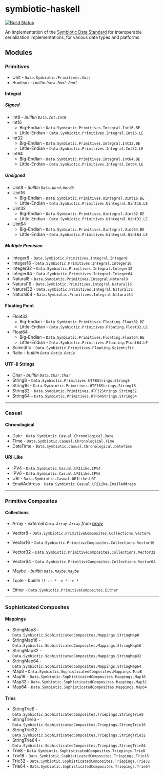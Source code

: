 # symbiotic-haskell

[![Build Status](https://travis-ci.org/symbiotic-data/symbiotic-haskell.svg?branch=master)](https://travis-ci.org/symbiotic-data/symbiotic-haskell)

An implementation of the [Symbiotic Data Standard](https://symbiotic-data.github.io/#/data/) for
interoperable serialization implementations, for various data types and platforms.

## Modules

### Primitives

- Unit - `Data.Symbiotic.Primitives.Unit`
- Boolean - _builtin `Data.Bool.Bool`_

#### Integral

##### Signed

- Int8 - _builtin `Data.Int.Int8`_
- Int16
  - Big-Endian - `Data.Symbiotic.Primitives.Integral.Int16.BE`
  - Little-Endian - `Data.Symbiotic.Primitives.Integral.Int16.LE`
- Int32
  - Big-Endian - `Data.Symbiotic.Primitives.Integral.Int32.BE`
  - Little-Endian - `Data.Symbiotic.Primitives.Integral.Int32.LE`
- Int64
  - Big-Endian - `Data.Symbiotic.Primitives.Integral.Int64.BE`
  - Little-Endian - `Data.Symbiotic.Primitives.Integral.Int64.LE`

##### Unsigned

- Uint8 - _builtin `Data.Word.Word8`_
- Uint16
  - Big-Endian - `Data.Symbiotic.Primitives.Uintegral.Uint16.BE`
  - Little-Endian - `Data.Symbiotic.Primitives.Uintegral.Uint16.LE`
- Uint32
  - Big-Endian - `Data.Symbiotic.Primitives.Uintegral.Uint32.BE`
  - Little-Endian - `Data.Symbiotic.Primitives.Uintegral.Uint32.LE`
- Uint64
  - Big-Endian - `Data.Symbiotic.Primitives.Uintegral.Uint64.BE`
  - Little-Endian - `Data.Symbiotic.Primitives.Uintegral.Uint64.LE`

##### Multiple Precision

- Integer8 - `Data.Symbiotic.Primitives.Integral.Integer8`
- Integer16 - `Data.Symbiotic.Primitives.Integral.Integer16`
- Integer32 - `Data.Symbiotic.Primitives.Integral.Integer32`
- Integer64 - `Data.Symbiotic.Primitives.Integral.Integer64`
- Natural8 - `Data.Symbiotic.Primitives.Integral.Natural8`
- Natural16 - `Data.Symbiotic.Primitives.Integral.Natural16`
- Natural32 - `Data.Symbiotic.Primitives.Integral.Natural32`
- Natural64 - `Data.Symbiotic.Primitives.Integral.Natural64`

#### Floating Point

- Float32
  - Big-Endian - `Data.Symbiotic.Primitives.Floating.Float32.BE`
  - Little-Endian - `Data.Symbiotic.Primitives.Floating.Float32.LE`
- Float64
  - Big-Endian - `Data.Symbiotic.Primitives.Floating.Float64.BE`
  - Little-Endian - `Data.Symbiotic.Primitives.Floating.Float64.LE`
- Scientific - `Data.Symbiotic.Primitives.Floating.Scientific`
- Ratio - _builtin `Data.Ratio.Ratio`_

#### UTF-8 Strings

- Char - _builtin `Data.Char.Char`_
- String8 - `Data.Symbiotic.Primitives.UTF8Strings.String8`
- String16 - `Data.Symbiotic.Primitives.UTF16Strings.String16`
- String32 - `Data.Symbiotic.Primitives.UTF32Strings.String32`
- String64 - `Data.Symbiotic.Primitives.UTF64Strings.String64`

-----------------------

### Casual

#### Chronological

- Date - `Data.Symbiotic.Casual.Chronological.Date`
- Time - `Data.Symbiotic.Casual.Chronological.Time`
- DateTime - `Data.Symbiotic.Casual.Chronological.DateTime`

#### URI-Like

- IPV4 - `Data.Symbiotic.Casual.URILike.IPV4`
- IPV6 - `Data.Symbiotic.Casual.URILike.IPV6`
- URI - `Data.Symbiotic.Casual.URILike.URI`
- EmailAddress - `Data.Symbiotic.Casual.URILike.EmailAddress`

-----------------------

### Primitive Composites

#### Collections

- Array - _external `Data.Array.Array` from [array](https://hackage.haskell.org/package/array)_
- Vector8 - `Data.Symbiotic.PrimitiveComposites.Collections.Vector8`
- Vector16 - `Data.Symbiotic.PrimitiveComposites.Collections.Vector16`
- Vector32 - `Data.Symbiotic.PrimitiveComposites.Collections.Vector32`
- Vector64 - `Data.Symbiotic.PrimitiveComposites.Collections.Vector64`


- Maybe - _builtin `Data.Maybe.Maybe`_
- Tuple - _builtin `() :: * -> * -> *`_
- Either - `Data.Symbiotic.PrimitiveComposites.Either`

-----------------------

### Sophisticated Composites

#### Mappings

- StringMap8 - `Data.Symbiotic.SophisticatedComposites.Mappings.StringMap8`
- StringMap16 - `Data.Symbiotic.SophisticatedComposites.Mappings.StringMap16`
- StringMap32 - `Data.Symbiotic.SophisticatedComposites.Mappings.StringMap32`
- StringMap64 - `Data.Symbiotic.SophisticatedComposites.Mappings.StringMap64`
- Map8 - `Data.Symbiotic.SophisticatedComposites.Mappings.Map8`
- Map16 - `Data.Symbiotic.SophisticatedComposites.Mappings.Map16`
- Map32 - `Data.Symbiotic.SophisticatedComposites.Mappings.Map32`
- Map64 - `Data.Symbiotic.SophisticatedComposites.Mappings.Map64`

#### Tries

- StringTrie8 - `Data.Symbiotic.SophisticatedComposites.Triepings.StringTrie8`
- StringTrie16 - `Data.Symbiotic.SophisticatedComposites.Triepings.StringTrie16`
- StringTrie32 - `Data.Symbiotic.SophisticatedComposites.Triepings.StringTrie32`
- StringTrie64 - `Data.Symbiotic.SophisticatedComposites.Triepings.StringTrie64`
- Trie8 - `Data.Symbiotic.SophisticatedComposites.Triepings.Trie8`
- Trie16 - `Data.Symbiotic.SophisticatedComposites.Triepings.Trie16`
- Trie32 - `Data.Symbiotic.SophisticatedComposites.Triepings.Trie32`
- Trie64 - `Data.Symbiotic.SophisticatedComposites.Triepings.Trie64`
